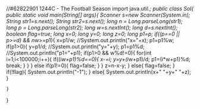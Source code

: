 //#62822901 1244C - The Football Season
import java.util.*;
public class Sol{
    public static void main(String[] args){
        Scanner s=new Scanner(System.in);
        String str1=s.next();
        String str2=s.next();
        long n = Long.parseLong(str1);
        long p = Long.parseLong(str2);
        long w=s.nextInt();
        long d=s.nextInt();
        boolean flag=true;
        long x=0;
        long y=0;
        long z=0;
        long p1=p;
        if((p==0 || p>=d) && n*w>=p1){
            x=p1/w;
            //System.out.println("x="+x);
            p1=p1%w;
            if(p1>0){
                y=p1/d;
                //System.out.println("y="+y);
                p1=p1%d;
                //System.out.println("p1="+p1);
                if(p1>0 && w%d!=0){
                    for(int i=1;i<100000;i++){
                        if((i*w+p1)%d==0){
                            x-=i;
                            y=y+(i*w+p1)/d;
                            p1=(i*w+p1)%d;
                            break;
                        }
                    }
                }
                else if(p1!=0){
                    flag=false;
                }
            }
            z=n-x-y;
        }
        else{
            flag=false;
        }
        if(!flag){
            System.out.println("-1");
        }
        else{
            System.out.println(x+" "+y+" "+z);
        }
        
    }
}
